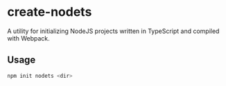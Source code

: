 # create-nodets

A utility for initializing NodeJS projects written in TypeScript and compiled with Webpack.

## Usage

```bash
npm init nodets <dir>
```
